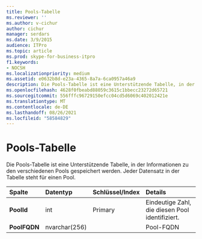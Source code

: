 ```yaml
---
title: Pools-Tabelle
ms.reviewer: ''
ms.author: v-cichur
author: cichur
manager: serdars
ms.date: 3/9/2015
audience: ITPro
ms.topic: article
ms.prod: skype-for-business-itpro
f1.keywords:
- NOCSH
ms.localizationpriority: medium
ms.assetid: e0632b8d-e23a-4365-8a7a-6ca0957a46a9
description: Die Pools-Tabelle ist eine Unterstützende Tabelle, in der Informationen zu den verschiedenen Pools gespeichert werden. Jeder Datensatz in der Tabelle steht für einen Pool.
ms.openlocfilehash: 4628f0fbeabd88059c3615c1bbecc23272d65721
ms.sourcegitcommit: 556fffc96729150efcc04cd5d6069c402012421e
ms.translationtype: MT
ms.contentlocale: de-DE
ms.lasthandoff: 08/26/2021
ms.locfileid: "58584829"
---
```

# <a name="pools-table"></a>Pools-Tabelle
 
Die Pools-Tabelle ist eine Unterstützende Tabelle, in der Informationen zu den verschiedenen Pools gespeichert werden. Jeder Datensatz in der Tabelle steht für einen Pool.
  
|**Spalte**|**Datentyp**|**Schlüssel/Index**|**Details**|
|:-----|:-----|:-----|:-----|
|**PoolId** <br/> |int  <br/> |Primary  <br/> |Eindeutige Zahl, die diesen Pool identifiziert.  <br/> |
|**PoolFQDN** <br/> |nvarchar(256)  <br/> | <br/> |Pool-FQDN  <br/> |
   


